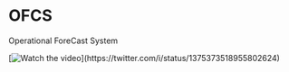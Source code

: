 # OFCS
Operational ForeCast System

[![Watch the video]('https://www.hizliresim.com/e6czi73')](https://twitter.com/i/status/1375373518955802624)

